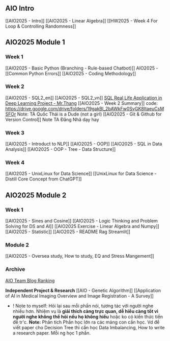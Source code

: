 ## AIO Intro
[[AIO2025 - Intro]]
[[AIO2025 - Linear Algebra]]
[[HW2025 - Week 4 For Loop & Controlling Randomness]]

## AIO2025 Module 1 
### Week 1
[[AIO2025 - Basic Python (Branching - Rule-based Chatbot)]]
AIO2025 -  [[Common Python Errors]]
[[AIO2025 - Coding Methodology]]

### Week 2
[[AIO2025 - SQL2_en]]
[[AIO2025 - SQL2_vn]]
	[SQL Real Life Application in Deep Learning Project - Mr.Thang](https://beryl-freckle-b85.notion.site/AIO2025-Case-Study-Thi-t-K-C-S-D-Li-u-Cho-ng-D-ng-Deep-Learning-T-i-T-p-o-n-C-ng-Ngh-Conne-211302d8792c803180ecccd728194067#211302d8792c802dad98ca82c0d1ab32)
[[AIO2025 - Week 2 Summary]]
	code: https://drive.google.com/drive/folders/19gakBl_2bAWkFw0SyGK8ItaeuCsMSFOr
	Note: TA Quốc Thái is a Dude (not a girl)
[[AIO2025 - Git & Github for Version Control]] 
	Note TA Đăng Nhã dạy hay

### Week 3
[[AIO2025 - Introduct to NLP]]
[[AIO2025 - OOP]]
[[AIO2025 - SQL in Data Analysis]]
[[AIO2025 - OOP - Tree - Data Structure]]

### Week 4
[[AIO2025 - UnixLinux for Data Science]]
	[[UnixLinux for Data Science - Distill Core Concept from ChatGPT]]

## AIO2025 Module 2
### Week 1 
[[AIO2025 - Sines and Cosine]]
[[AIO2025 - Logic Thinking and Problem Solving for DS and AI]]
[[AIO2025 Exercise - Linear Algebra and Numpy]]
[[AIO2025 - Statistic]]
[[AIO2025 - README Rag Streamlit]]


### Module 2
[[AIO2025 - Oversea study, How to study, EQ and Stress Mangement]]

### Archive
[AIO Team Blog Ranking](https://docs.google.com/spreadsheets/d/1NTqwUuWt0qKJ1nX65hQvPIq5q8Hi8GHoxrG04fcCrnE/edit?gid=962549817#gid=962549817)


**Independent Project & Research**
[[AIO - Genetic Algorithm]]
[[Application of AI in Medical Imaging Overview and Image Registration - A Survey]]
+ ! Note to myself: Hỏi lại sau mỗi phần nói, tương tác với người nghe nhiều hơn. Nhiệm vụ là **giải thích càng trực quan, dễ hiểu càng tốt vì người nghe không thể hỏi nếu họ không hiểu** hoặc ko có kiến thức tiền đề tr'c. 
	**Note:** Phân tích Phần học lớn ra các mảng con cần học. Vd để viết paper cho Decision Tree thì cần học Data Imbalancing, How to write a research paper. Mỗi ng học 1 phần.  

